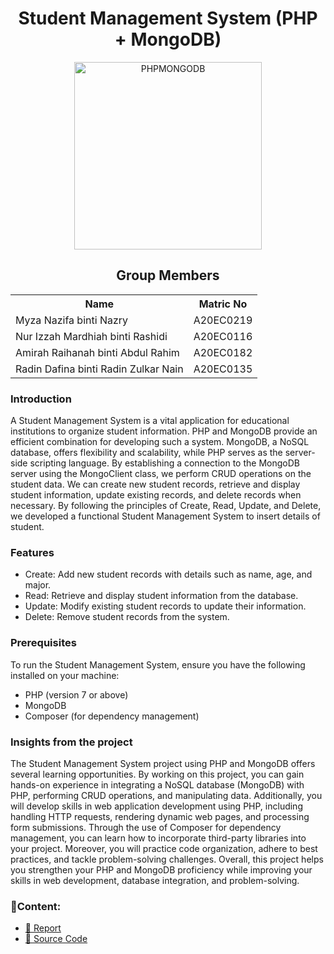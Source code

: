 <h1 align='center'>Student Management System (PHP + MongoDB)</h1>
<p align="center">
  <img src="https://carlofontanos.com/wp-content/uploads/2016/09/mongodb-with-php-with-watermark.jpg" height= '300px' title="PHPMONGODB">
  </p>
<h2 align='center'>Group Members</h2>
<table align='center'>
  <tr>
    <th>Name</th>
    <th>Matric No</th>
  </tr>
  <tr>
    <td>Myza Nazifa binti Nazry</td>
    <td>A20EC0219</td>
  </tr>
  <tr>
    <td>Nur Izzah Mardhiah binti Rashidi</td>
    <td>A20EC0116</td>
  </tr>
    <tr>
    <td>Amirah Raihanah binti Abdul Rahim</td>
    <td>A20EC0182</td>
  </tr>
    <tr>
    <td>Radin Dafina binti Radin Zulkar Nain</td>
    <td>A20EC0135</td>
  </tr>
</table>

<h3>Introduction</h3>

A Student Management System is a vital application for educational institutions to organize student information. PHP and MongoDB provide an efficient combination for developing such a system. MongoDB, a NoSQL database, offers flexibility and scalability, while PHP serves as the server-side scripting language. By establishing a connection to the MongoDB server using the MongoClient class, we perform CRUD operations on the student data. We can create new student records, retrieve and display student information, update existing records, and delete records when necessary. By following the principles of Create, Read, Update, and Delete, we developed a functional Student Management System to insert details of student.

<h3> Features </h3>

- Create: Add new student records with details such as name, age, and major.
- Read: Retrieve and display student information from the database.
- Update: Modify existing student records to update their information.
- Delete: Remove student records from the system.

<h3> Prerequisites </h3>

To run the Student Management System, ensure you have the following installed on your machine:

- PHP (version 7 or above)
- MongoDB
- Composer (for dependency management)

<h3> Insights from the project </h3>

The Student Management System project using PHP and MongoDB offers several learning opportunities. By working on this project, you can gain hands-on experience in integrating a NoSQL database (MongoDB) with PHP, performing CRUD operations, and manipulating data. Additionally, you will develop skills in web application development using PHP, including handling HTTP requests, rendering dynamic web pages, and processing form submissions. Through the use of Composer for dependency management, you can learn how to incorporate third-party libraries into your project. Moreover, you will practice code organization, adhere to best practices, and tackle problem-solving challenges. Overall, this project helps you strengthen your PHP and MongoDB proficiency while improving your skills in web development, database integration, and problem-solving.

### 📂Content:
* [📖 Report](https://github.com/drshahizan/special-topic-data-engineering/blob/main/materials/mongodb/submission/DataAce/report.md)
* [💾 Source Code](https://github.com/drshahizan/special-topic-data-engineering/tree/main/materials/mongodb/submission/DataAce/mongodbphp)



